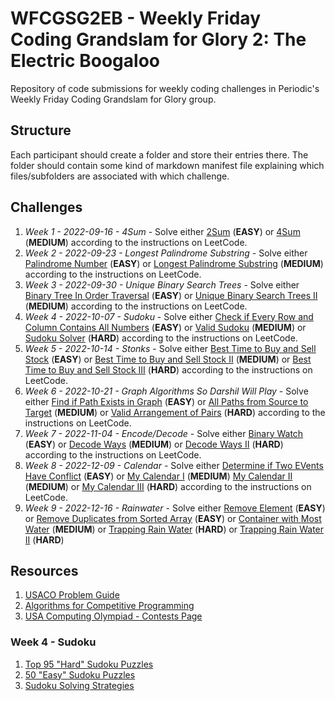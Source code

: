 # WFCGSG2EB - Weekly Friday Coding Grandslam for Glory 2: The Electric Boogaloo

Repository of code submissions for weekly coding challenges in Periodic's Weekly Friday Coding Grandslam for Glory group.

## Structure

Each participant should create a folder and store their entries there.  The folder should contain some kind of markdown manifest file explaining which files/subfolders are associated with which challenge.

## Challenges


1. *Week 1 - 2022-09-16 - 4Sum* - Solve either [2Sum](https://leetcode.com/problems/two-sum/) (**EASY**) or [4Sum](https://leetcode.com/problems/4sum/) (**MEDIUM**) according to the instructions on LeetCode.
1. *Week 2 - 2022-09-23 - Longest Palindrome Substring* - Solve either [Palindrome Number](https://leetcode.com/problems/palindrome-number/) (**EASY**) or [Longest Palindrome Substring](https://leetcode.com/problems/longest-palindromic-substring/) (**MEDIUM**) according to the instructions on LeetCode.
1. *Week 3 - 2022-09-30 - Unique Binary Search Trees* - Solve either [Binary Tree In Order Traversal](https://leetcode.com/problems/binary-tree-inorder-traversal/) (**EASY**) or [Unique Binary Search Trees II](https://leetcode.com/problems/unique-binary-search-trees-ii/) (**MEDIUM**) according to the instructions on LeetCode.
1. *Week 4 - 2022-10-07 - Sudoku* - Solve either [Check if Every Row and Column Contains All Numbers](https://leetcode.com/problems/check-if-every-row-and-column-contains-all-numbers/) (**EASY**) or [Valid Sudoku](https://leetcode.com/problems/valid-sudoku/) (**MEDIUM**) or [Sudoku Solver](https://leetcode.com/problems/sudoku-solver/) (**HARD**) according to the instructions on LeetCode.
1. *Week 5 - 2022-10-14 - Stonks* - Solve either [Best Time to Buy and Sell Stock](https://leetcode.com/problems/best-time-to-buy-and-sell-stock/) (**EASY**) or [Best Time to Buy and Sell Stock II](https://leetcode.com/problems/best-time-to-buy-and-sell-stock-ii/) (**MEDIUM**) or [Best Time to Buy and Sell Stock III](https://leetcode.com/problems/best-time-to-buy-and-sell-stock-iii/) (**HARD**) according to the instructions on LeetCode.
1. *Week 6 - 2022-10-21 - Graph Algorithms So Darshil Will Play* - Solve either [Find if Path Exists in Graph](https://leetcode.com/problems/find-if-path-exists-in-graph/) (**EASY**) or [All Paths from Source to Target](https://leetcode.com/problems/all-paths-from-source-to-target/) (**MEDIUM**) or [Valid Arrangement of Pairs](https://leetcode.com/problems/valid-arrangement-of-pairs/) (**HARD**) according to the instructions on LeetCode.
1. *Week 7 - 2022-11-04 - Encode/Decode* - Solve either [Binary Watch](https://leetcode.com/problems/binary-watch/) (**EASY**) or [Decode Ways](https://leetcode.com/problems/decode-ways/) (**MEDIUM**) or [Decode Ways II](https://leetcode.com/problems/decode-ways-ii/) (**HARD**) according to the instructions on LeetCode.
1. *Week 8 - 2022-12-09 - Calendar* - Solve either [Determine if Two EVents Have Conflict](https://leetcode.com/problems/determine-if-two-events-have-conflict/) (**EASY**) or [My Calendar I](https://leetcode.com/problems/my-calendar-i/) (**MEDIUM**) [My Calendar II](https://leetcode.com/problems/my-calendar-ii/) (**MEDIUM**) or [My Calendar III](https://leetcode.com/problems/my-calendar-iii/) (**HARD**) according to the instructions on LeetCode.
1. *Week 9 - 2022-12-16 - Rainwater* - Solve either [Remove Element](https://leetcode.com/problems/remove-element/) (**EASY**) or [Remove Duplicates from Sorted Array](https://leetcode.com/problems/remove-duplicates-from-sorted-array/) (**EASY**) or [Container with Most Water](https://leetcode.com/problems/container-with-most-water/) (**MEDIUM**) or [Trapping Rain Water](https://leetcode.com/problems/trapping-rain-water/) (**HARD**) or [Trapping Rain Water II](https://leetcode.com/problems/trapping-rain-water-ii/) (**HARD**)

## Resources

1. [USACO Problem Guide](https://usaco.guide/problems/)
1. [Algorithms for Competitive Programming](https://cp-algorithms.com/)
1. [USA Computing Olympiad - Contests Page](http://www.usaco.org/index.php?page=contests)

### Week 4 - Sudoku
1. [Top 95 "Hard" Sudoku Puzzles](http://magictour.free.fr/top95)
1. [50 "Easy" Sudoku Puzzles](https://norvig.com/easy50.txt)
1. [Sudoku Solving Strategies](https://www.sudokuwiki.org/sudoku.htm)
